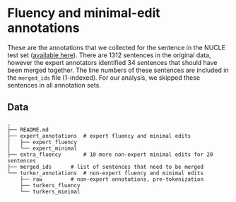 # Fluency and minimal-edit annotations

These are the annotations that we collected for the sentence in the NUCLE test set
([available here](http://www.comp.nus.edu.sg/~nlp/conll14st.html)). There are 1312 sentences in
the original data, however the expert annotators identified 34 sentences that should have
been merged together. The line numbers of these sentences are included in the `merged_ids`
file (1-indexed). For our analysis, we skipped these sentences in all annotation sets.

## Data

    .
    ├── README.md
    ├── expert_annotations	# expert fluency and minimal edits
    │   ├── expert_fluency
    │   └── expert_minimal
    ├── extra_fluency		# 10 more non-expert minimal edits for 20 sentences
    ├── merged_ids		# list of sentences that need to be merged
    └── turker_annotations	# non-expert fluency and minimal edits
        ├── raw			# non-expert annotations, pre-tokenization
        ├── turkers_fluency	
        └── turkers_minimal
